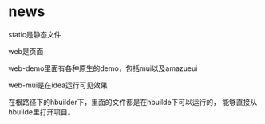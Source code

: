 # news


static是静态文件

web是页面

web-demo里面有各种原生的demo，包括mui以及amazueui

web-mui是在idea运行可见效果

在根路径下的hbuilder下，里面的文件都是在hbuilde下可以运行的，
能够直接从hbuilde里打开项目。